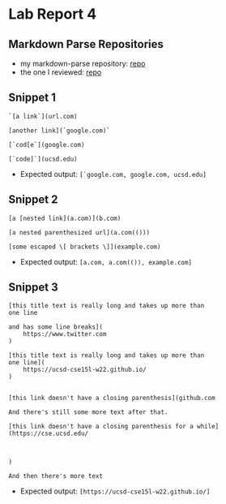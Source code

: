 # Lab Report 4

## Markdown Parse Repositories
- my markdown-parse repository: [repo](https://github.com/eNebulas/markdown-parse)
- the one I reviewed: [repo](https://github.com/mBookUCSD/markdown-parse)

## Snippet 1
```
`[a link`](url.com)

[another link](`google.com)`

[`cod[e`](google.com)

[`code]`](ucsd.edu)
```
- Expected output: ``[`google.com, google.com, ucsd.edu]``

## Snippet 2
```
[a [nested link](a.com)](b.com)

[a nested parenthesized url](a.com(()))

[some escaped \[ brackets \]](example.com)
```
- Expected output: `[a.com, a.com(()), example.com]`

## Snippet 3
```
[this title text is really long and takes up more than 
one line

and has some line breaks](
    https://www.twitter.com
)

[this title text is really long and takes up more than 
one line](
    https://ucsd-cse15l-w22.github.io/
)


[this link doesn't have a closing parenthesis](github.com

And there's still some more text after that.

[this link doesn't have a closing parenthesis for a while](https://cse.ucsd.edu/



)

And then there's more text
```
- Expected output: `[https://ucsd-cse15l-w22.github.io/]`

